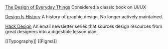 [The Design of Everyday Things](https://www.amazon.com/Design-Everyday-Things-Revised-Expanded/dp/0465050654/)
Considered a classic book on UI/UX

[Design Is History](http://www.designishistory.com/)
A history of graphic design. No longer actively maintained.

[Hack Design](https://hackdesign.org/)
An email newsletter series that sources design resources from great designers into a digestible lesson plan.

[[Typography]]
[[Figma]]